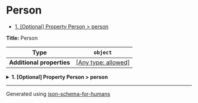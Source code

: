 # Person

- [1. [Optional] Property Person > person](#person)

**Title:** Person

| Type                      | `object`                                                                  |
| ------------------------- | ------------------------------------------------------------------------- |
| **Additional properties** | [[Any type: allowed]](# "Additional Properties of any type are allowed.") |

<details>
<summary><strong> <a name="person"></a>1. [Optional] Property Person > person</strong>  

</summary>
<blockquote>

| Type | `array` |
| ---- | ------- |

**Description:** A list of people

|                      | Array restrictions |
| -------------------- | ------------------ |
| **Min items**        | N/A                |
| **Max items**        | N/A                |
| **Items unicity**    | False              |
| **Additional items** | False              |
| **Tuple validation** | See below          |

</blockquote>
</details>

----------------------------------------------------------------------------------------------------------------------------
Generated using [json-schema-for-humans](https://github.com/coveooss/json-schema-for-humans)